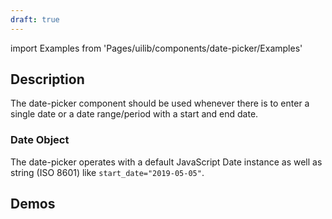 ```yaml
---
draft: true
---
```


import Examples from 'Pages/uilib/components/date-picker/Examples'

## Description

The date-picker component should be used whenever there is to enter a single date or a date range/period with a start and end date.

### Date Object

The date-picker operates with a default JavaScript Date instance as well as string (ISO 8601) like `start_date="2019-05-05"`.

## Demos

<Examples />
